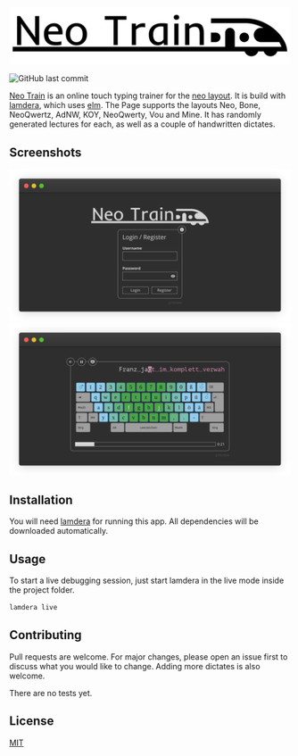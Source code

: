 <p align="center">

![Neo Train Logo](public/icon_with_text.svg)

![GitHub last commit](https://img.shields.io/github/last-commit/janekx21/NeoTrain?style=for-the-badge)

</p>

[Neo Train](https://neo-train.lamdera.app/) is an online touch typing trainer for the [neo layout](https://www.neo-layout.org/). It is build with [lamdera](https://lamdera.com/), which uses [elm](https://elm-lang.org/). The Page supports the layouts Neo, Bone, NeoQwertz, AdNW, KOY, NeoQwerty, Vou and Mine. It has randomly generated lectures for each, as well as a couple of handwritten dictates.

## Screenshots

![Screenshot of the Auth Page](img/auth_page.frame_generic_dark.png)
![Screenshot of the Typing Page](img/typing_page.frame_generic_dark.png)

## Installation

You will need [lamdera](https://lamdera.com/) for running this app.
All dependencies will be downloaded automatically.

## Usage

To start a live debugging session, just start lamdera in the live mode inside the project folder.

```bash
lamdera live
```

## Contributing

Pull requests are welcome. For major changes, please open an issue first to discuss what you would like to change. Adding more dictates is also welcome.

There are no tests yet.

## License

[MIT](https://choosealicense.com/licenses/mit/)
